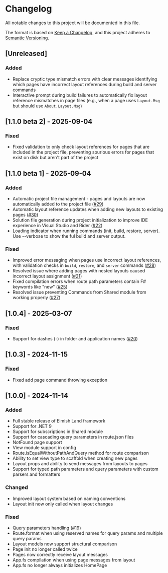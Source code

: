 # Changelog

All notable changes to this project will be documented in this file.

The format is based on [Keep a Changelog](https://keepachangelog.com/en/1.0.0/),
and this project adheres to [Semantic Versioning](https://semver.org/spec/v2.0.0.html).

## [Unreleased]

### Added
- Replace cryptic type mismatch errors with clear messages identifying which pages have incorrect layout references during build and server commands
- Interactive prompt during build failures to automatically fix layout reference mismatches in page files (e.g., when a page uses `Layout.Msg` but should use `About.Layout.Msg`)

## [1.1.0 beta 2] - 2025-09-04

### Fixed
- Fixed validation to only check layout references for pages that are included in the project file, preventing spurious errors for pages that exist on disk but aren't part of the project

## [1.1.0 beta 1] - 2025-09-04

### Added
- Automatic project file management - pages and layouts are now automatically added to the project file ([#29](https://github.com/reaptor/elmish-land/issues/29))
- Automatic layout reference updates when adding new layouts to existing pages ([#30](https://github.com/reaptor/elmish-land/issues/30))
- Solution file generation during project initialization to improve IDE experience in Visual Studio and Rider ([#22](https://github.com/reaptor/elmish-land/issues/22))
- Loading indicator when running commands (init, build, restore, server). Use --verbose to show the ful build and server output.

### Fixed
- Improved error messaging when pages use incorrect layout references, with validation checks in `build`, `restore`, and `server` commands ([#28](https://github.com/reaptor/elmish-land/issues/28))
- Resolved issue where adding pages with nested layouts caused incorrect layout assignment ([#21](https://github.com/reaptor/elmish-land/issues/21))
- Fixed compilation errors when route path parameters contain F# keywords like "new" ([#25](https://github.com/reaptor/elmish-land/issues/25))
- Resolved issue preventing Commands from Shared module from working properly ([#27](https://github.com/reaptor/elmish-land/issues/27))

## [1.0.4] - 2025-03-07

### Fixed
- Support for dashes (-) in folder and application names ([#20](https://github.com/reaptor/elmish-land/issues/20))

## [1.0.3] - 2024-11-15

### Fixed
- Fixed add page command throwing exception

## [1.0.0] - 2024-11-14

### Added
- Full stable release of Elmish Land framework
- Support for .NET 9
- Support for subscriptions in Shared module  
- Support for cascading query parameters in route.json files
- NotFound page support
- View module support in config
- Route.isEqualWithoutPathAndQuery method for route comparison
- Ability to set view type to scaffold when creating new pages
- Layout props and ability to send messages from layouts to pages
- Support for typed path parameters and query parameters with custom parsers and formatters

### Changed
- Improved layout system based on naming conventions
- Layout init now only called when layout changes

### Fixed
- Query parameters handling ([#19](https://github.com/reaptor/elmish-land/issues/19))
- Route.format when using reserved names for query params and multiple query params
- Layout models now support structural comparison
- Page init no longer called twice
- Pages now correctly receive layout messages
- App.fs compilation when using page messages from layout
- App.fs no longer always initializes HomePage
